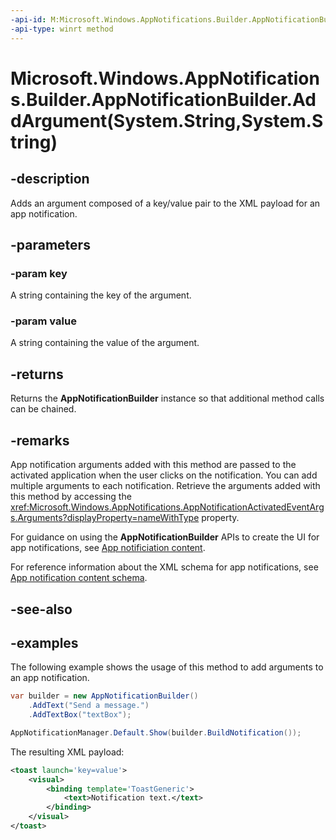 ```yaml
---
-api-id: M:Microsoft.Windows.AppNotifications.Builder.AppNotificationBuilder.AddArgument(System.String,System.String)
-api-type: winrt method
---
```


# Microsoft.Windows.AppNotifications.Builder.AppNotificationBuilder.AddArgument(System.String,System.String)

<!--
public Microsoft.Windows.AppNotifications.Builder.AppNotificationBuilder AddArgument (string key, string value);
-->


## -description

Adds an argument composed of a key/value pair to the XML payload for an app notification. 

## -parameters

### -param key

A string containing the key of the argument.

### -param value

A string containing the value of the argument.

## -returns

Returns the **AppNotificationBuilder** instance so that additional method calls can be chained.

## -remarks

App notification arguments added with this method are passed to the activated application when the user clicks on the notification. You can add multiple arguments to each notification. Retrieve the arguments added with this method by accessing the <xref:Microsoft.Windows.AppNotifications.AppNotificationActivatedEventArgs.Arguments?displayProperty=nameWithType> property.

For guidance on using the **AppNotificationBuilder** APIs to create the UI for app notifications, see [App notificiation content](/windows/apps/design/shell/tiles-and-notifications/adaptive-interactive-toasts).

For reference information about the XML schema for app notifications, see [App notification content schema](/windows/apps/design/shell/tiles-and-notifications/toast-schema).

## -see-also

## -examples

The following example shows the usage of this method to add arguments to an app notification.

```csharp
var builder = new AppNotificationBuilder()
    .AddText("Send a message.")
    .AddTextBox("textBox");

AppNotificationManager.Default.Show(builder.BuildNotification());
```

The resulting XML payload:

```xml
<toast launch='key=value'>
    <visual>
        <binding template='ToastGeneric'>
            <text>Notification text.</text>
        </binding>
    </visual>
</toast>
```




